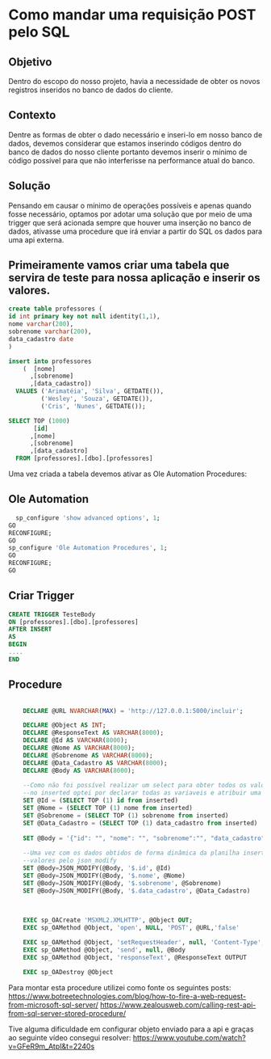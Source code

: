 # Como mandar uma requisição POST pelo SQL

## Objetivo

Dentro do escopo do nosso projeto, havia a necessidade de obter os novos registros inseridos no banco de dados do cliente.

## Contexto

Dentre as formas de obter o dado necessário e inseri-lo em nosso banco de dados, devemos considerar que estamos inserindo códigos dentro do banco de dados do nosso cliente portanto devemos inserir o mínimo de código possível para que não interferisse na performance atual do banco.

## Solução

Pensando em causar o mínimo de operações possíveis e apenas quando fosse necessário, optamos por adotar uma solução que por meio de uma trigger que será acionada sempre que houver uma inserção no banco de dados, ativasse uma procedure que irá enviar a partir do SQL  os dados para uma api externa.

## Primeiramente vamos criar uma tabela que servira de teste para nossa aplicação e inserir os valores.

```sql
create table professores (
id int primary key not null identity(1,1),
nome varchar(200),
sobrenome varchar(200),
data_cadastro date
)

insert into professores 
	(  [nome]
      ,[sobrenome]
      ,[data_cadastro])
  VALUES ('Arimatéia', 'Silva', GETDATE()),
		 ('Wesley', 'Souza', GETDATE()),
		 ('Cris', 'Nunes', GETDATE());

SELECT TOP (1000) 
	   [id]
	  ,[nome]
      ,[sobrenome]
      ,[data_cadastro]
  FROM [professores].[dbo].[professores]
```
  
 Uma vez criada a tabela devemos ativar as Ole Automation Procedures:
  
## Ole Automation
  
```sql
  sp_configure 'show advanced options', 1;
GO
RECONFIGURE;
GO
sp_configure 'Ole Automation Procedures', 1;
GO
RECONFIGURE;
GO
```

## Criar Trigger

```sql
CREATE TRIGGER TesteBody
ON [professores].[dbo].[professores]
AFTER INSERT
AS
BEGIN
....
END
```

## Procedure

```sql
	
	DECLARE @URL NVARCHAR(MAX) = 'http://127.0.0.1:5000/incluir';

	DECLARE @Object AS INT;
	DECLARE @ResponseText AS VARCHAR(8000);
	DECLARE @Id AS VARCHAR(8000);
	DECLARE @Nome AS VARCHAR(8000);
	DECLARE @Sobrenome AS VARCHAR(8000);
	DECLARE @Data_Cadastro AS VARCHAR(8000);
	DECLARE @Body AS VARCHAR(8000);
	
	--Como não foi possível realizar um select para obter todos os valores inseridos 
	--no inserted optei por declarar todas as variaveis e atribuir uma por uma.
	SET @Id = (SELECT TOP (1) id from inserted)
	SET @Nome = (SELECT TOP (1) nome from inserted)
	SET @Sobrenome = (SELECT TOP (1) sobrenome from inserted)
	SET @Data_Cadastro = (SELECT TOP (1) data_cadastro from inserted)
	
	SET @Body = '{"id": "", "nome": "", "sobrenome":"", "data_cadastro":""}';
	
	--Uma vez com os dados obtidos de forma dinâmica da planilha inserted, atribuimos os
	--valores pelo json_modify
	SET @Body=JSON_MODIFY(@Body, '$.id', @Id)
	SET @Body=JSON_MODIFY(@Body, '$.nome', @Nome)
	SET @Body=JSON_MODIFY(@Body, '$.sobrenome', @Sobrenome)
	SET @Body=JSON_MODIFY(@Body, '$.data_cadastro', @Data_Cadastro)

	
	
	EXEC sp_OACreate 'MSXML2.XMLHTTP', @Object OUT;
	EXEC sp_OAMethod @Object, 'open', NULL, 'POST', @URL,'false'

	EXEC sp_OAMethod @Object, 'setRequestHeader', null, 'Content-Type', 'application/json'
	EXEC sp_OAMethod @Object, 'send', null, @Body
	EXEC sp_OAMethod @Object, 'responseText', @ResponseText OUTPUT

	EXEC sp_OADestroy @Object
```
Para montar esta procedure utilizei como fonte os seguintes posts:
https://www.botreetechnologies.com/blog/how-to-fire-a-web-request-from-microsoft-sql-server/
https://www.zealousweb.com/calling-rest-api-from-sql-server-stored-procedure/

Tive alguma dificuldade em configurar objeto enviado para a api e graças ao seguinte vídeo consegui resolver:
https://www.youtube.com/watch?v=GFeR9m_AtpI&t=2240s


